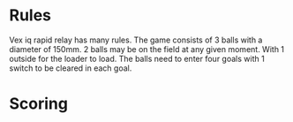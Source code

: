 # Rules
Vex iq rapid relay has many rules. The game consists of 3 balls with a diameter of 150mm. 2 balls may be on the field at any given moment. With 1 outside for the loader to load. The balls need to enter four goals with 1 switch to be cleared in each goal.

# Scoring

